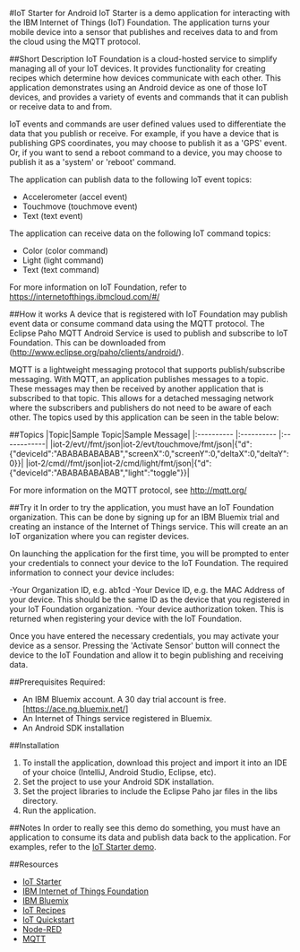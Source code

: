 #IoT Starter for Android
IoT Starter is a demo application for interacting with the IBM Internet of Things (IoT) Foundation.
The application turns your mobile device into a sensor that publishes and receives data to and from the cloud using the MQTT protocol.

##Short Description
IoT Foundation is a cloud-hosted service to simplify managing all of your IoT devices.
It provides functionality for creating recipes which determine how devices communicate with each other.
This application demonstrates using an Android device as one of those IoT devices, and provides a variety of events and
commands that it can publish or receive data to and from.

IoT events and commands are user defined values used to differentiate the data that you publish or receive. For example,
if you have a device that is publishing GPS coordinates, you may choose to publish it as a 'GPS' event. Or, if you
want to send a reboot command to a device, you may choose to publish it as a 'system' or 'reboot' command.

The application can publish data to the following IoT event topics:
- Accelerometer (accel event)
- Touchmove (touchmove event)
- Text (text event)

The application can receive data on the following IoT command topics:
- Color (color command)
- Light (light command)
- Text (text command)

For more information on IoT Foundation, refer to https://internetofthings.ibmcloud.com/#/

##How it works
A device that is registered with IoT Foundation may publish event data or consume command data using the MQTT protocol.
The Eclipse Paho MQTT Android Service is used to publish and subscribe to IoT Foundation. This can be downloaded from
(http://www.eclipse.org/paho/clients/android/).

MQTT is a lightweight messaging protocol that supports publish/subscribe messaging. With MQTT, an application publishes
messages to a topic. These messages may then be received by another application that is subscribed to that topic.
This allows for a detached messaging network where the subscribers and publishers do not need to be aware of each other.
The topics used by this application can be seen in the table below:

##Topics
|Topic|Sample Topic|Sample Message|
|:---------- |:---------- |:------------|
|iot-2/evt/<event>/fmt/json|iot-2/evt/touchmove/fmt/json|{"d":{"deviceId":"ABABABABABAB","screenX":0,"screenY":0,"deltaX":0,"deltaY":0}}|
|iot-2/cmd/<command>/fmt/json|iot-2/cmd/light/fmt/json|{"d":{"deviceId":"ABABABABABAB","light":"toggle"}}|

For more information on the MQTT protocol, see http://mqtt.org/

##Try it
In order to try the application, you must have an IoT Foundation organization. This can be done by signing up for an IBM
Bluemix trial and creating an instance of the Internet of Things service. This will create an an IoT organization
where you can register devices.

On launching the application for the first time, you will be prompted to enter your credentials to connect your device
to the IoT Foundation. The required information to connect your device includes:

-Your Organization ID, e.g. ab1cd
-Your Device ID, e.g. the MAC Address of your device. This should be the same ID as the device that you registered in
your IoT Foundation organization.
-Your device authorization token. This is returned when registering your device with the IoT Foundation.

Once you have entered the necessary credentials, you may activate your device as a sensor.
Pressing the 'Activate Sensor' button will connect the device to the IoT Foundation and allow it to begin publishing and receiving data.

##Prerequisites
Required:
- An IBM Bluemix account. A 30 day trial account is free. [https://ace.ng.bluemix.net/]
- An Internet of Things service registered in Bluemix.
- An Android SDK installation

##Installation
1. To install the application, download this project and import it into an IDE of your choice (IntelliJ, Android Studio, Eclipse, etc).
2. Set the project to use your Android SDK installation.
3. Set the project libraries to include the Eclipse Paho jar files in the libs directory.
4. Run the application.

##Notes
In order to really see this demo do something, you must have an application to consume its data and publish data back
to the application. For examples, refer to the [IoT Starter demo](http://m2m.demos.ibm.com/iotstarter.html).

##Resources
- [IoT Starter](http://m2m.demos.ibm.com/iotstarter.html)
- [IBM Internet of Things Foundation](https://internetofthings.ibmcloud.com/#/)
- [IBM Bluemix](https://ace.ng.bluemix.net)
- [IoT Recipes](https://developer.ibm.com/iot/)
- [IoT Quickstart](http://quickstart.internetofthings.ibmcloud.com/#/)
- [Node-RED](http://nodered.org/)
- [MQTT](http://mqtt.org/)